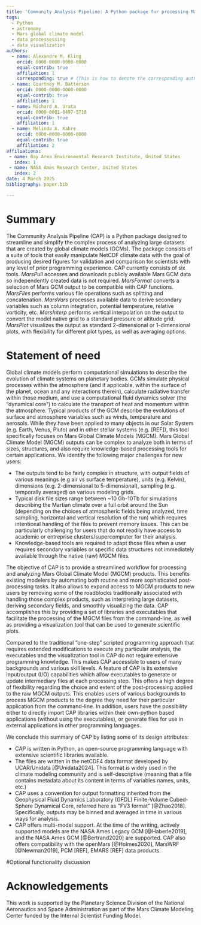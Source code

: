 ```yaml
---
title: 'Community Analysis Pipeline: A Python package for processing Mars climate model data'
tags:
  - Python
  - astronomy
  - Mars global climate model
  - data processessing
  - data visualization
authors:
  - name: Alexandre M. Kling
    orcid: 0000-0000-0000-0000
    equal-contrib: true
    affiliation: 1 
    corresponding: true # (This is how to denote the corresponding author)
  - name: Courtney M. Batterson
    orcid: 0000-0000-0000-0000
    equal-contrib: true 
    affiliation: 1
  - name: Richard A. Urata
    orcid: 0000-0001-8497-5718
    equal-contrib: true 
    affiliation: 1
  - name: Melinda A. Kahre
    orcid: 0000-0000-0000-0000
    equal-contrib: true 
    affiliation: 2
affiliations:
 - name: Bay Area Environmental Research Institute, United States
   index: 1
 - name: NASA Ames Research Center, United States
   index: 2
date: 4 March 2025
bibliography: paper.bib

---
```


# Summary
The Community Analysis Pipeline (CAP) is a Python package designed to streamline and simplify the complex process of analyzing large datasets that are created by global climate models (GCMs). The package consists of a suite of tools that easily manipulate NetCDF climate data with the goal of producing desired figures for validation and comparison for scientists with any level of prior programming experience. CAP currently consists of six tools. *MarsPull* accesses and downloads publicly available Mars GCM data so independently created data is not required. *MarsFormat* converts a selection of Mars GCM output to be compatible with CAP functions. *MarsFiles* performs various file operations such as splitting and concatenation. *MarsVars* processes available data to derive secondary variables such as column integration, potential temperature, relative vorticity, etc. *MarsInterp* performs vertical interpolation on the output to convert the model native grid to a standard pressure or altitude grid. *MarsPlot* visualizes the output as standard 2-dimensional or 1-dimensional plots, with flexibility for different plot types, as well as averaging options.


# Statement of need
Global climate models perform computational simulations to describe the evolution of climate systems on planetary bodies.  GCMs  simulate physical processes within the atmosphere (and if applicable, within the surface of the planet, ocean and any interactions therein), calculate radiative transfer within those medium, and use a computational fluid dynamics solver (the “dynamical core”) to calculate the transport of heat and momentum within the atmosphere. Typical products of the GCM describe the evolutions of surface and atmosphere variables such as winds, temperature and aerosols. While they have been applied to many objects in our Solar System (e.g. Earth, Venus, Pluto) and in other stellar systems (e.g. [REF]), this tool specifically focuses on Mars Global Climate Models (MGCM).
Mars Global Climate Model (MGCM) outputs can be complex to analyze both in terms of sizes, structures, and also require knowledge-based processing tools for certain applications. We identify the following major challenges for new users:
* The outputs tend to be fairly complex in structure, with output fields of various meanings (e.g air vs surface temperature), units (e.g. Kelvin),  dimensions (e.g. 2-dimensional to 5-dimensional), sampling (e.g. temporally averaged) on various modeling grids.
* Typical disk file sizes range between ~10 Gb-10Tb  for simulations describing the Martian climate over a full orbit around the Sun (depending on the choices of atmospheric fields being analyzed, time sampling, horizontal and vertical resolution of the run) which requires intentional handling of the files to prevent memory issues. This can be particularly challenging for users that do not readily have access to academic or entreprise clusters/supercomputer for their analysis.
* Knowledge-based tools are required to adapt those files when a user requires secondary variables or specific data structures not immediately available through the native (raw) MGCM files. 

The objective of CAP is to provide a streamlined workflow for processing and analyzing Mars Global Climate Model (MGCM) products. This benefits existing modelers by automating both routine and  more sophisticated post-processing tasks. It also allows to expand access to MGCM products to new users by removing some of the roadblocks traditionally associated with handling those complex products, such as interpreting large datasets, deriving secondary fields, and smoothly visualizing the data. CAP accomplishes this by providing a set of libraries and executables that facilitate the processing of the MGCM files from the command-line, as well as providing a visualization tool that can be used to generate scientific plots. 

Compared to the traditional “one-step” scripted programming approach that requires extended  modifications to execute any particular analysis, the executables and the visualization tool in CAP do not require extensive programming knowledge. This makes CAP accessible to users of many backgrounds and various skill levels. A feature of CAP is its extensive input/output (I/O) capabilities which allow executables to generate or update intermediary files at each processing step. This offers a high degree of flexibility regarding the choice and extent of the post-processing applied to the raw MGCM outputs. This enables users of various backgrounds to process MGCM products to the degree they need for their particular application from the command-line. In addition, users have the possibility either to directly import CAP libraries within their own-python based applications (without using the executables), or generate files for use in external applications in other programming languages. 

We conclude this summary of CAP by listing some of its design attributes: 

* CAP is written in Python, an open-source programming language with extensive scientific libraries available.  
* The files are written in the netCDF4 data format developed by UCAR/Unidata [@Unidata2024]. This format is widely used in the climate modeling community and is self-descriptive (meaning that a file contains metadata about its content in terms of variables names, units, etc.)
* CAP uses a convention for output formatting inherited from the Geophysical Fluid Dynamics Laboratory (GFDL) Finite-Volume Cubed-Sphere Dynamical Core, referred here as "FV3 format" [@Zhao2018]. Specifically, outputs may be binned and averaged in time in various ways for analysis.
* CAP offers multi-model support. At the time of the writing, actively supported models are the NASA Ames Legacy GCM [@Haberle2019], and the NASA Ames GCM [@Bertrand2020] are supported. CAP also offers compatibility with the openMars [@Holmes2020], MarsWRF [@Newman2019], PCM [REF], EMARS [REF] data products.

#Optional functionality discussion



# Acknowledgements
This work is supported by the Planetary Science Division of the National Aeronautics and Space Administration as part of the Mars Climate Modeling Center funded by the Internal Scientist Funding Model.